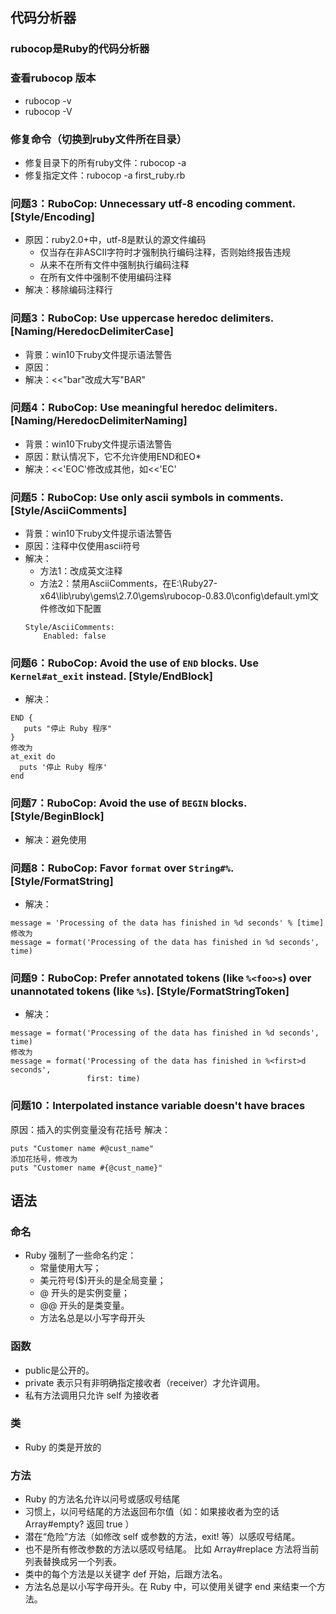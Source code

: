 ## 代码分析器

### rubocop是Ruby的代码分析器

### 查看rubocop 版本
* rubocop -v
* rubocop -V

### 修复命令（切换到ruby文件所在目录）
* 修复目录下的所有ruby文件：rubocop -a
* 修复指定文件：rubocop -a first_ruby.rb

### 问题3：RuboCop: Unnecessary utf-8 encoding comment. [Style/Encoding]
* 原因：ruby2.0+中，utf-8是默认的源文件编码
    * 仅当存在非ASCII字符时才强制执行编码注释，否则始终报告违规
    * 从来不在所有文件中强制执行编码注释
    * 在所有文件中强制不使用编码注释
* 解决：移除编码注释行

### 问题3：RuboCop: Use uppercase heredoc delimiters. [Naming/HeredocDelimiterCase]
* 背景：win10下ruby文件提示语法警告
* 原因：
* 解决：<<"bar"改成大写"BAR"

### 问题4：RuboCop: Use meaningful heredoc delimiters. [Naming/HeredocDelimiterNaming]
* 背景：win10下ruby文件提示语法警告
* 原因：默认情况下，它不允许使用END和EO*
* 解决：<<'EOC'修改成其他，如<<'EC'

### 问题5：RuboCop: Use only ascii symbols in comments. [Style/AsciiComments]
* 背景：win10下ruby文件提示语法警告
* 原因：注释中仅使用ascii符号
* 解决：
    * 方法1：改成英文注释
    * 方法2：禁用AsciiComments，在E:\Ruby27-x64\lib\ruby\gems\2.7.0\gems\rubocop-0.83.0\config\default.yml文件修改如下配置
    ```
    Style/AsciiComments:
        Enabled: false
    ```
### 问题6：RuboCop: Avoid the use of `END` blocks. Use `Kernel#at_exit` instead. [Style/EndBlock]    
* 解决：
```
END {
   puts "停止 Ruby 程序"
}
修改为
at_exit do
  puts '停止 Ruby 程序'
end
```

### 问题7：RuboCop: Avoid the use of `BEGIN` blocks. [Style/BeginBlock] 
* 解决：避免使用

### 问题8：RuboCop: Favor `format` over `String#%`. [Style/FormatString]
* 解决：
```
message = 'Processing of the data has finished in %d seconds' % [time]
修改为
message = format('Processing of the data has finished in %d seconds', time)
```

### 问题9：RuboCop: Prefer annotated tokens (like `%<foo>s`) over unannotated tokens (like `%s`). [Style/FormatStringToken]
* 解决：
```
message = format('Processing of the data has finished in %d seconds', time)
修改为
message = format('Processing of the data has finished in %<first>d seconds',
                 first: time)
```

### 问题10：Interpolated instance variable doesn't have braces
原因：插入的实例变量没有花括号
解决：
```
puts "Customer name #@cust_name"
添加花括号，修改为
puts "Customer name #{@cust_name}"
```

## 语法
### 命名
* Ruby 强制了一些命名约定：
    * 常量使用大写；
    * 美元符号($)开头的是全局变量； 
    * @ 开头的是实例变量； 
    * @@ 开头的是类变量。 
    * 方法名总是以小写字母开头

### 函数
* public是公开的。
* private 表示只有非明确指定接收者（receiver）才允许调用。
* 私有方法调用只允许 self 为接收者

### 类
* Ruby 的类是开放的

### 方法
* Ruby 的方法名允许以问号或感叹号结尾
* 习惯上，以问号结尾的方法返回布尔值（如：如果接收者为空的话 Array#empty? 返回 true ）
* 潜在“危险”方法（如修改 self 或参数的方法，exit! 等）以感叹号结尾。
* 也不是所有修改参数的方法以感叹号结尾。 比如 Array#replace 方法将当前列表替换成另一个列表。
* 类中的每个方法是以关键字 def 开始，后跟方法名。
* 方法名总是以小写字母开头。在 Ruby 中，可以使用关键字 end 来结束一个方法。





















